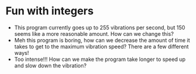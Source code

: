 # Fun with integers

* This program currently goes up to 255 vibrations per second, but 150 seems like a more reasonable amount. How can we change this?
* Meh this program is boring, how can we decrease the amount of time it takes to get to the maximum vibration speed? There are a few different ways!
* Too intense!!! How can we make the program take longer to speed up and slow down the vibration?